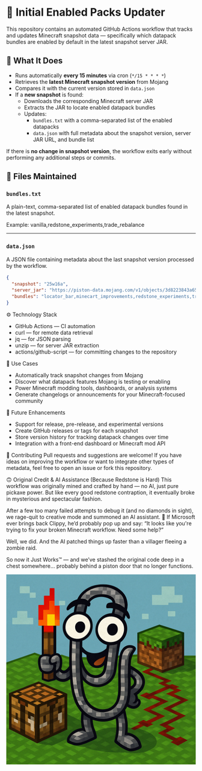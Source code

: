 
# 🧩 Initial Enabled Packs Updater

This repository contains an automated GitHub Actions workflow that tracks and updates Minecraft snapshot data — specifically which datapack bundles are enabled by default in the latest snapshot server JAR.

## 🔄 What It Does

- Runs automatically **every 15 minutes** via cron (`*/15 * * * *`)
- Retrieves the **latest Minecraft snapshot version** from Mojang
- Compares it with the current version stored in `data.json`
- If a **new snapshot** is found:
  - Downloads the corresponding Minecraft server JAR
  - Extracts the JAR to locate enabled datapack bundles
  - Updates:
    - `bundles.txt` with a comma-separated list of the enabled datapacks
    - `data.json` with full metadata about the snapshot version, server JAR URL, and bundle list

If there is **no change in snapshot version**, the workflow exits early without performing any additional steps or commits.

## 📁 Files Maintained

### `bundles.txt`
A plain-text, comma-separated list of enabled datapack bundles found in the latest snapshot.

Example:
vanilla,redstone_experiments,trade_rebalance

---

### `data.json`
A JSON file containing metadata about the last snapshot version processed by the workflow.

```json
{
  "snapshot": "25w16a",
  "server_jar": "https://piston-data.mojang.com/v1/objects/3d8223843a659d8ebc33459864ba02b34485ea11/server.jar",
  "bundles": "locator_bar,minecart_improvements,redstone_experiments,trade_rebalance,vanilla"
}
```

⚙️ Technology Stack
- GitHub Actions — CI automation
- curl — for remote data retrieval
- jq — for JSON parsing
- unzip — for server JAR extraction
- actions/github-script — for committing changes to the repository

🧠 Use Cases
- Automatically track snapshot changes from Mojang
- Discover what datapack features Mojang is testing or enabling
- Power Minecraft modding tools, dashboards, or analysis systems
- Generate changelogs or announcements for your Minecraft-focused community

🚀 Future Enhancements
- Support for release, pre-release, and experimental versions
- Create GitHub releases or tags for each snapshot
- Store version history for tracking datapack changes over time
- Integration with a front-end dashboard or Minecraft mod API

🤝 Contributing
Pull requests and suggestions are welcome! If you have ideas on improving the workflow or want to integrate other types of metadata, feel free to open an issue or fork this repository.

🙃 Original Credit & AI Assistance (Because Redstone is Hard)
This workflow was originally mined and crafted by hand — no AI, just pure pickaxe power.
But like every good redstone contraption, it eventually broke in mysterious and spectacular fashion.

After a few too many failed attempts to debug it (and no diamonds in sight), we rage-quit to creative mode and summoned an AI assistant.
📎 If Microsoft ever brings back Clippy, he’d probably pop up and say:
“It looks like you're trying to fix your broken Minecraft workflow. Need some help?”

Well, we did. And the AI patched things up faster than a villager fleeing a zombie raid.

So now it Just Works™ — and we’ve stashed the original code deep in a chest somewhere… probably behind a piston door that no longer functions.

![Clippy Redstone Helper](assets/clippy-minecraft.png)
